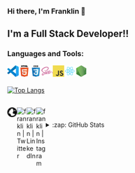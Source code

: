 ### Hi there, I'm Franklin 👋

## I'm a Full Stack Developer!!


### **Languages and Tools:**

<img align="left" alt="Visual Studio Code" width="26px" src="https://raw.githubusercontent.com/github/explore/80688e429a7d4ef2fca1e82350fe8e3517d3494d/topics/visual-studio-code/visual-studio-code.png" />
<img align="left" alt="HTML5" width="26px" src="https://raw.githubusercontent.com/github/explore/80688e429a7d4ef2fca1e82350fe8e3517d3494d/topics/html/html.png" />
<img align="left" alt="CSS3" width="26px" src="https://raw.githubusercontent.com/github/explore/80688e429a7d4ef2fca1e82350fe8e3517d3494d/topics/css/css.png" />
<img align="left" alt="Sass" width="26px" src="https://raw.githubusercontent.com/github/explore/80688e429a7d4ef2fca1e82350fe8e3517d3494d/topics/sass/sass.png" />
<img align="left" alt="JavaScript" width="26px" src="https://raw.githubusercontent.com/github/explore/80688e429a7d4ef2fca1e82350fe8e3517d3494d/topics/javascript/javascript.png" />
<img align="left" alt="React" width="26px" src="https://raw.githubusercontent.com/github/explore/80688e429a7d4ef2fca1e82350fe8e3517d3494d/topics/react/react.png" />
<img align="left" alt="Node.js" width="26px" src="https://raw.githubusercontent.com/github/explore/80688e429a7d4ef2fca1e82350fe8e3517d3494d/topics/nodejs/nodejs.png" />
<br />
<br />

[![Top Langs](https://github-readme-stats.vercel.app/api/top-langs/?username=franklin-017&layout=compact&theme=react)](https://github.com/anuraghazra/github-readme-stats)
<br /><br />

[<img align="left" alt="franklinandrus.netlify.app" width="22px" src="https://raw.githubusercontent.com/iconic/open-iconic/master/svg/globe.svg" />][website]
[<img align="left" alt="franklin | Twitter" width="22px" src="https://cdn.jsdelivr.net/npm/simple-icons@v3/icons/twitter.svg" />][twitter]
[<img align="left" alt="franklin | LinkedIn" width="22px" src="https://cdn.jsdelivr.net/npm/simple-icons@v3/icons/linkedin.svg" />][linkedin]
[<img align="left" alt="franklin | Instagram" width="22px" src="https://cdn.jsdelivr.net/npm/simple-icons@v3/icons/instagram.svg" />][instagram]
<br />


<details>
  <summary>:zap: GitHub Stats</summary>

  ![Franklins's GitHub stats](https://github-stats-red.vercel.app/api?username=franklin-017&show_icons=true&theme=react)

</details>

[website]: https://franklinandrus.netlify.app
[twitter]: https://twitter.com/Franklin_017
[instagram]: https://www.instagram.com/frank_l_in_/
[linkedin]: https://www.linkedin.com/in/franklin-m-9b74a51a0/
